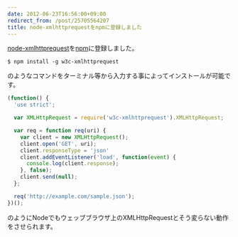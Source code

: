 ```yaml
---
date: 2012-06-23T16:56:00+09:00
redirect_from: /post/25705564207
title: node-xmlhttprequestをnpmに登録しました
---
```


[node-xmlhttprequest](https://github.com/ykzts/node-xmlhttprequest)を[npm](http://npmjs.org/)に登録しました。

```console
$ npm install -g w3c-xmlhttprequest
```

のようなコマンドをターミナル等から入力する事によってインストールが可能です。

```javascript
(function() {
  'use strict';

  var XMLHttpRequest = require('w3c-xmlhttprequest').XMLHttpRequest;

  var req = function req(uri) {
    var client = new XMLHttpRequest();
    client.open('GET', uri);
    client.responseType = 'json'
    client.addEventListener('load', function(event) {
      console.log(client.response);
    }, false);
    client.send(null);
  };

  req('http://example.com/sample.json');
})();
```

のようにNodeでもウェッブブラウザ上のXMLHttpRequestとそう変らない動作をさせられます。
